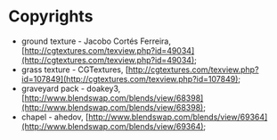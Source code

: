 # Copyrights

* ground texture - Jacobo Cortés Ferreira, [http://cgtextures.com/texview.php?id=49034](http://cgtextures.com/texview.php?id=49034);
* grass texture - CGTextures, [http://cgtextures.com/texview.php?id=107849](http://cgtextures.com/texview.php?id=107849);
* graveyard pack - doakey3, [http://www.blendswap.com/blends/view/68398](http://www.blendswap.com/blends/view/68398);
* chapel - ahedov, [http://www.blendswap.com/blends/view/69364](http://www.blendswap.com/blends/view/69364);
